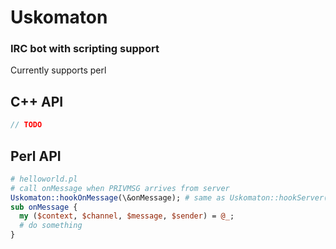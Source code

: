 # Uskomaton
### IRC bot with scripting support
Currently supports perl

## C++ API
```cpp
// TODO
```

## Perl API
```perl
# helloworld.pl
# call onMessage when PRIVMSG arrives from server
Uskomaton::hookOnMessage(\&onMessage); # same as Uskomaton::hookServer('PRIVMSG', \&onMessage);
sub onMessage {
  my ($context, $channel, $message, $sender) = @_;
  # do something
}
```
